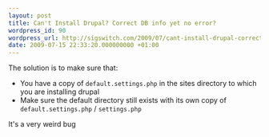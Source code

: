 ```yaml
---
layout: post
title: Can't Install Drupal? Correct DB info yet no error?
wordpress_id: 90
wordpress_url: http://sigswitch.com/2009/07/cant-install-drupal-correct-db-info-yet-no-error/
date: 2009-07-15 22:33:20.000000000 +01:00
---
```


The solution is to make sure that: 

- You have a copy of `default.settings.php` in the sites directory to which you 
  are installing drupal
- Make sure the default directory still exists with its own copy of 
  `default.settings.php` / `settings.php` 

It's a very weird bug